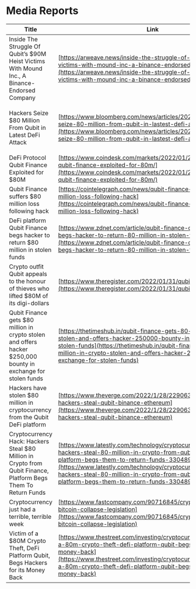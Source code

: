 # Media Reports

| Title                                                                                                           | Link                                                                                                                                                                                                                                                                                                                           |
| --------------------------------------------------------------------------------------------------------------- | ------------------------------------------------------------------------------------------------------------------------------------------------------------------------------------------------------------------------------------------------------------------------------------------------------------------------------ |
| Inside The Struggle Of Qubit’s $90M Heist Victims With Mound Inc., A Binance-Endorsed Company                   | [https://arweave.news/inside-the-struggle-of-qubits-90m-heist-victims-with-mound-inc-a-binance-endorsed-company/](https://arweave.news/inside-the-struggle-of-qubits-90m-heist-victims-with-mound-inc-a-binance-endorsed-company/)                                                                                             |
| <p></p><p>Hackers Seize $80 Million From Qubit in Latest DeFi Attack</p>                                        | [https://www.bloomberg.com/news/articles/2022-01-28/hackers-seize-80-million-from-qubit-in-lastest-defi-attack](https://www.bloomberg.com/news/articles/2022-01-28/hackers-seize-80-million-from-qubit-in-lastest-defi-attack)                                                                                                 |
| DeFi Protocol Qubit Finance Exploited for $80M                                                                  | [https://www.coindesk.com/markets/2022/01/28/defi-protocol-qubit-finance-exploited-for-80m/](https://www.coindesk.com/markets/2022/01/28/defi-protocol-qubit-finance-exploited-for-80m/)                                                                                                                                       |
| Qubit Finance suffers $80 million loss following hack                                                           | [https://cointelegraph.com/news/qubit-finance-suffers-80-million-loss-following-hack](https://cointelegraph.com/news/qubit-finance-suffers-80-million-loss-following-hack)                                                                                                                                                     |
| DeFi platform Qubit Finance begs hacker to return $80 million in stolen funds                                   | [https://www.zdnet.com/article/qubit-finance-crypto-platform-begs-hacker-to-return-80-million-in-stolen-funds/](https://www.zdnet.com/article/qubit-finance-crypto-platform-begs-hacker-to-return-80-million-in-stolen-funds/)                                                                                                 |
| Crypto outfit Qubit appeals to the honour of thieves who lifted $80M of its digi-dollars                        | [https://www.theregister.com/2022/01/31/qubit\_bug\_bounty/](https://www.theregister.com/2022/01/31/qubit\_bug\_bounty/)                                                                                                                                                                                                       |
| Qubit Finance gets $80 million in crypto stolen and offers hacker $250,000 bounty in exchange for stolen funds  | [https://thetimeshub.in/qubit-finance-gets-80-million-in-crypto-stolen-and-offers-hacker-250000-bounty-in-exchange-for-stolen-funds](https://thetimeshub.in/qubit-finance-gets-80-million-in-crypto-stolen-and-offers-hacker-250000-bounty-in-exchange-for-stolen-funds)                                                       |
| Hackers have stolen $80 million in cryptocurrency from the Qubit DeFi platform                                  | [https://www.theverge.com/2022/1/28/22906366/cryptocurrency-hackers-steal-qubit-binance-ethereum](https://www.theverge.com/2022/1/28/22906366/cryptocurrency-hackers-steal-qubit-binance-ethereum)                                                                                                                             |
| Cryptocurrency Hack: Hackers Steal $80 Million in Crypto from Qubit Finance, Platform Begs Them To Return Funds | [https://www.latestly.com/technology/cryptocurrency-hack-hackers-steal-80-million-in-crypto-from-qubit-finance-platform-begs-them-to-return-funds-3304891.html](https://www.latestly.com/technology/cryptocurrency-hack-hackers-steal-80-million-in-crypto-from-qubit-finance-platform-begs-them-to-return-funds-3304891.html) |
| Cryptocurrency just had a terrible, terrible week                                                               | [https://www.fastcompany.com/90716845/cryptocurrency-bitcoin-collapse-legislation](https://www.fastcompany.com/90716845/cryptocurrency-bitcoin-collapse-legislation)                                                                                                                                                           |
| Victim of a $80M Crypto Theft, DeFi Platform Qubit, Begs Hackers for its Money Back                             | [https://www.thestreet.com/investing/cryptocurrency/-victim-of-a-80m-crypto-theft-defi-platform-qubit-begs-hackers-for-its-money-back](https://www.thestreet.com/investing/cryptocurrency/-victim-of-a-80m-crypto-theft-defi-platform-qubit-begs-hackers-for-its-money-back)                                                   |
